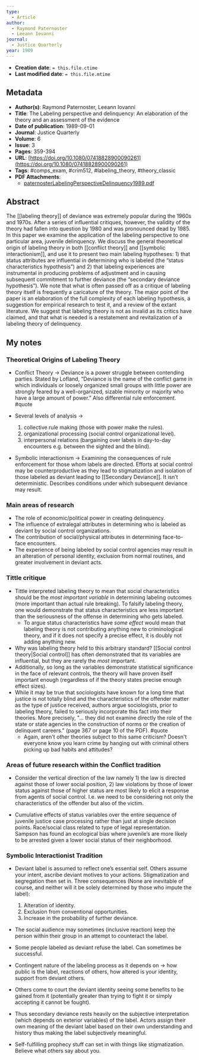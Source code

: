 ```yaml
---
type:
  - Article
author:
  - Raymond Paternoster
  - Leeann Iovanni
journal:
  - Justice Quarterly
year: 1989
---
```


* **Creation date**: `= this.file.ctime`
* **Last modified date**: `= this.file.mtime`

## Metadata

* **Author(s)**: Raymond Paternoster, Leeann Iovanni
* **Title**: The Labeling perspective and delinquency: An elaboration of the theory and an assessment of the evidence
* **Date of publication**: 1989-09-01
* **Journal**: Justice Quarterly
* **Volume**: 6
* **Issue**: 3
* **Pages**: 359-394
* **URL**: [https://doi.org/10.1080/07418828900090261](https://doi.org/10.1080/07418828900090261)
* **Tags**: #comps_exam, #crim512, #labeling_theory, #theory_classic
* **PDF Attachments**:
  * [paternosterLabelingPerspectiveDelinquency1989.pdf](zotero://open-pdf/library/items/8MFG25FJ)

## Abstract

The [[labeling theory]] of deviance was extremely popular during the 1960s and 1970s. After a series of influential critiques, however, the validity of the theory had fallen into question by 1980 and was pronounced dead by 1985. In this paper we examine the application of the labeling perspective to one particular area, juvenile delinquency. We discuss the general theoretical origin of labeling theory in both [[conflict theory]] and [[symbolic interactionism]], and use it to present two main labeling hypotheses: 1) that status attributes are influential in determining who is labeled (the “status characteristics hypothesis”) and 2) that labeling experiences are instrumental in producing problems of adjustment and in causing subsequent commitment to further deviance (the “secondary deviance hypothesis”). We note that what is often passed off as a critique of labeling theory itself is frequently a caricature of the theory. The major point of the paper is an elaboration of the full complexity of each labeling hypothesis, a suggestion for empirical research to test it, and a review of the extant literature. We suggest that labeling theory is not as invalid as its critics have claimed, and that what is needed is a restatement and revitalization of a labeling theory of delinquency.

## My notes

### Theoretical Origins of Labeling Theory

- Conflict Theory -> Deviance is a power struggle between contending parties. Stated by Lofland, “Deviance is the name of the conflict game in which individuals or loosely organized small groups with little power are strongly feared by a well-organized, sizable minority or majority who have a large amount of power.” Also differential rule enforcement. #quote 

- Several levels of analysis -> 
	1) collective rule making (those with power make the rules).
	2) organizational processing (social control organizational level).
	3) interpersonal relations (bargaining over labels in day-to-day encounters e.g. between the sighted and the blind).

- Symbolic interactionism -> Examining the consequences of rule enforcement for those whom labels are directed. Efforts at social control may be counterproductive as they lead to stigmatization and isolation of those labeled as deviant leading to [[Secondary Deviance]]. It isn’t deterministic. Describes conditions under which subsequent deviance may result.

### Main areas of research

- The role of economic/political power in creating delinquency.
- The influence of extralegal attributes in determining who is labeled as deviant by social control organizations.
- The contribution of social/physical attributes in determining face-to-face encounters.
- The experience of being labeled by social control agencies may result in an alteration of personal identity, exclusion from normal routines, and greater involvement in deviant acts.

### Tittle critique

* Tittle interpreted labeling theory to mean that social characteristics should be the *most important variable* in determining labeling outcomes (more important than actual rule breaking). To falsify labeling theory, one would demonstrate that status characteristics are less important than the seriousness of the offense in determining who gets labeled.
	* To argue status characteristics have *some effect* would mean that labeling theory is not contributing anything new to criminological theory, and if it does not specify a precise effect, it is doubly not adding anything new.
* Why was labeling theory held to this arbitrary standard? [[Social control theory|Social control]] has often demonstrated that its variables are influential, but they are rarely the *most* important.
* Additionally, so long as the variables demonstrate statistical significance in the face of relevant controls, the theory will have proven itself important enough (regardless of if the theory states precise enough effect sizes).
* While it may be true that sociologists have known for a long time that justice is not totally blind and the characteristics of the offender matter as the type of justice received, authors argue sociologists, prior to labeling theory, failed to seriously incorporate this fact into their theories. More precisely, "... they did not examine directly the role of the state or state agencies in the construction of norms or the creation of delinquent careers." (page 367 or page 10 of the PDF). #quote 
	* Again, aren't other theories subject to this same criticism? Doesn't everyone know you learn crime by hanging out with criminal others picking up bad habits and attitudes?
  
### Areas of future research within the Conflict tradition

- Consider the vertical direction of the law namely 1) the law is directed against those of lower social position, 2) law violations by those of lower status against those of higher status are most likely to elicit a response from agents of social control. I.e. we need to be considering not only the characteristics of the offender but also of the victim.

- Cumulative effects of status variables over the entire sequence of juvenile justice case processing rather than just at single decision points. Race/social class related to type of legal representation. Sampson has found an ecological bias where juvenile’s are more likely to be arrested given a lower social status of their neighborhood.

### Symbolic Interactionist Tradition

- Deviant label is assumed to reflect one’s essential self. Others assume your intent, ascribe deviant motives to your actions. Stigmatization and segregation then set in. Three consequences (None are inevitable of course, and neither will it be solely determined by those who impute the label):
	1) Alteration of identity.
	2) Exclusion from conventional opportunities.
	3) Increase in the probability of further deviance.

- The social audience may sometimes (inclusive reaction) keep the person within their group in an attempt to counteract the label.

- Some people labeled as deviant refuse the label. Can sometimes be successful.

- Contingent nature of the labeling process as it depends on -> how public is the label, reactions of others, how altered is your identity, support from deviant others.

- Others come to court the deviant identity seeing some benefits to be gained from it (potentially greater than trying to fight it or simply accepting it cannot be fought).

- Thus secondary deviance rests heavily on the subjective interpretation (which depends on exterior variables) of the label. Actors assign their own meaning of the deviant label based on their own understanding and history thus making the label subjectively meaningful.

- Self-fulfilling prophecy stuff can set in with things like stigmatization. Believe what others say about you.